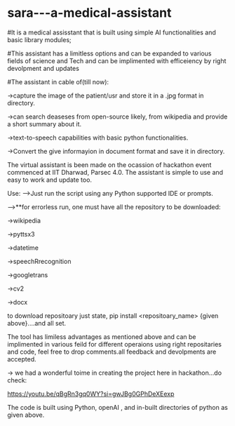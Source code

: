 # sara---a-medical-assistant

#It is a medical assisstant that is built using simple AI functionalities and basic library modules;

#This assistant has a limitless options and can be expanded to various fields of science and Tech and can be implimented with efficeiency by right devolpment and updates

#The assistant in cable of(till now):

->capture the image of the patient/usr and store it in a .jpg format in directory.

->can search deaseses from open-source likely, from wikipedia and provide a short summary about it.

->text-to-speech capabilities with basic python functionalities.

->Convert the give informayion in document format and save it in directory.

The virtual assistant is been made on the ocassion of hackathon event commenced at IIT Dharwad, Parsec 4.0. The assistant is simple to use and easy to work and update too.


Use:
-->Just run the script using any Python supported IDE or prompts.

-->**for errorless run, one must have all the repository to be downloaded:

->wikipedia

->pyttsx3

->datetime

->speechRrecognition

->googletrans

->cv2

->docx

to download repositoary just state, pip install <repositoary_name> {given above}....and all set.

The tool has limiless advantages as mentioned above and can be implimented in various feild for different operaions using right repositaries and code, feel free to drop comments.all feedback and devolpments are accepted.

-> we had a wonderful toime in creating the project here in hackathon...do check:

https://youtu.be/qBgRn3gq0WY?si=gwJBg0GPhDeXEexp

The code is built using Python, openAI , and in-built directories of python as given above.
